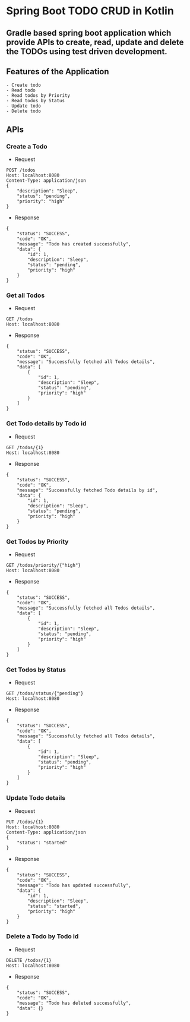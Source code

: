 # Spring Boot TODO CRUD in Kotlin

## Gradle based spring boot application which provide APIs to create, read, update and delete the TODOs using test driven development.

## Features of the Application
    - Create todo
    - Read todo
    - Read todos by Priority
    - Read todos by Status
    - Update todo
    - Delete todo

## APIs

### Create a Todo

* Request
```
POST /todos
Host: localhost:8080
Content-Type: application/json
{
    "description": "Sleep",
    "status": "pending",
    "priority": "high"
}
```
* Response
```
{
    "status": "SUCCESS",
    "code": "OK",
    "message": "Todo has created successfully",
    "data": {
        "id": 1,
        "description": "Sleep",
        "status": "pending",
        "priority": "high"
    }
}
```

### Get all Todos 

* Request
```
GET /todos
Host: localhost:8080
```
* Response
```
{
    "status": "SUCCESS",
    "code": "OK",
    "message": "Successfully fetched all Todos details",
    "data": [
        {
            "id": 1,
            "description": "Sleep",
            "status": "pending",
            "priority": "high"
        }
    ]
}
```

### Get Todo details by Todo id

* Request
```
GET /todos/{1}
Host: localhost:8080
```
* Response
```
{
    "status": "SUCCESS",
    "code": "OK",
    "message": "Successfully fetched Todo details by id",
    "data": {
        "id": 1,
        "description": "Sleep",
        "status": "pending",
        "priority": "high"
    }
}
```

### Get Todos by Priority

* Request
```
GET /todos/priority/{"high"} 
Host: localhost:8080
```
* Response
```
{
    "status": "SUCCESS",
    "code": "OK",
    "message": "Successfully fetched all Todos details",
    "data": [
        {
            "id": 1,
            "description": "Sleep",
            "status": "pending",
            "priority": "high"
        }
    ]
}
```

### Get Todos by Status

* Request
```
GET /todos/status/{"pending"} 
Host: localhost:8080
```
* Response
```
{
    "status": "SUCCESS",
    "code": "OK",
    "message": "Successfully fetched all Todos details",
    "data": [
        {
            "id": 1,
            "description": "Sleep",
            "status": "pending",
            "priority": "high"
        }
    ]
}
```

### Update Todo details

* Request
```
PUT /todos/{1}
Host: localhost:8080
Content-Type: application/json
{
    "status": "started"
}
```
* Response
```
{
    "status": "SUCCESS",
    "code": "OK",
    "message": "Todo has updated successfully",
    "data": {
        "id": 1,
        "description": "Sleep",
        "status": "started",
        "priority": "high"
    }
}
```

### Delete a Todo by Todo id

* Request
```
DELETE /todos/{1} 
Host: localhost:8080
```
* Response
```
{
    "status": "SUCCESS",
    "code": "OK",
    "message": "Todo has deleted successfully",
    "data": {}
}
```
